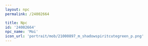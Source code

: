 ```yaml
---
layout: npc
permalink: /24002664

title: Npc
id: '24002664'
npc_name: 'Moi'
icon_url: 'portrait/mob/21000897_m_shadowspiritcutegreen_p.png'
---
```

